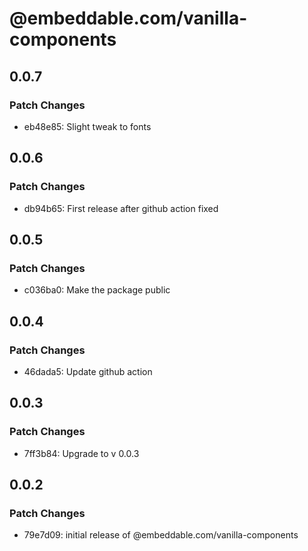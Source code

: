 # @embeddable.com/vanilla-components

## 0.0.7

### Patch Changes

- eb48e85: Slight tweak to fonts

## 0.0.6

### Patch Changes

- db94b65: First release after github action fixed

## 0.0.5

### Patch Changes

- c036ba0: Make the package public

## 0.0.4

### Patch Changes

- 46dada5: Update github action

## 0.0.3

### Patch Changes

- 7ff3b84: Upgrade to v 0.0.3

## 0.0.2

### Patch Changes

- 79e7d09: initial release of @embeddable.com/vanilla-components
